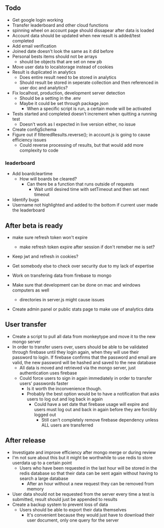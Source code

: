 ## Todo

- Get google login working
- Transfer leaderboard and other cloud functions
- spinning wheel on account page should dissapear after data is loaded
- Account data should be updated when new result is added/test completed
- Add email verification
- Joined date doesn't look the same as it did before
- Personal bests items should not be arrays
  - should be objects that are set on new pb
- Move user data to localstorage instead of cookies
- Result is duplicated in analytics
  - Does entire result need to be stored in analytics
  - Should result be stored in seperate collection and then referenced in user doc and analytics?
- Fix localhost, production, development server detection
  - Should be a setting in the .env
  - Maybe it could be set through package.json
    - When a specific script is run, a certain mode will be activated
- Tests started and completed doesn't increment when quitting a running test
  - Doesn't work as I expected in live version either, no issue
- Create configSchema
- Figure out if filteredResults.reverse(); in account.js is going to cause efficiency issues
  - Could reverse processing of results, but that would add more complexity to code

### leaderboard

- Add boardcleartime
  - How will boards be cleared?
    - Can there be a function that runs outside of requests
      - Wait until desired time with setTimeout and then set next timeout
- Identify bugs
- Username not highlighted and added to the bottom if current user made the leaderboard

## After beta is ready

- make sure refresh token won't expire
  - make refresh token expire after session if don't remeber me is set?
- Keep jwt and refresh in cookies?

- Get somebody else to check over security due to my lack of expertise
- Work on transfering data from firebase to mongo
- Make sure that development can be done on mac and windows computers as well
  - directories in server.js might cause issues
- Create admin panel or public stats page to make use of analytics data

## User transfer

- Create a script to pull all data from monkeytype and move it to the new mongo server
- In order to transfer users over, users should be able to be validated through firebase until they login again, when they will use their password to login. If firebase confirms that the password and email are valid, the new password will be hashed and saved to the new database
  - All data is moved and retrieved via the mongo server, just authentication uses firebase
  - Could force users to sign in again immediately in order to transfer users' passwords faster
    - Is it worth the inconvenience though.
    - Probably the best option would be to have a notification that asks users to log out and log back in again
      - Could have a set date that firebase usage will expire and users must log out and back in again before they are forcibly logged out
        - Still can't completely remove firebase dependency unless ALL users are transferred

## After release

- Investigate and improve efficiency after mongo merge or during review
- I'm not sure about this but it might be worthwhile to use redis to store userdata up to a certain point
  - Users who have been requested in the last hour will be stored in the redis database so that their data can be sent again without having to search a large database
    - After an hour without a new request they can be removed from memory
- User data should not be requested from the server every time a test is submitted, result should just be appended to results
- Create a backup system to prevent loss of data
  - Users should be able to export their data themselves
    - It's convenient because they would just have to download their user document, only one query for the server

